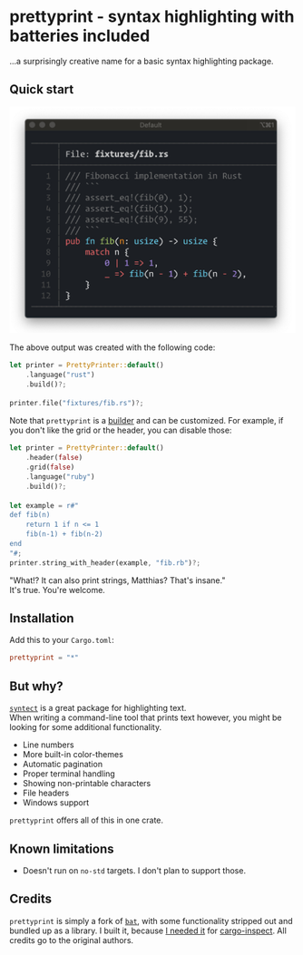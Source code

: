 # prettyprint - syntax highlighting with batteries included

...a surprisingly creative name for a basic syntax highlighting package.

## Quick start

![Screenshot](./assets/screenshot.jpg)

The above output was created with the following code:

```rust
let printer = PrettyPrinter::default()
    .language("rust")
    .build()?;

printer.file("fixtures/fib.rs")?;
```

Note that `prettyprint` is a [builder](https://github.com/rust-unofficial/patterns/blob/master/patterns/builder.md) and can be customized. For example, if you don't like the grid or the header, you can disable those:

```rust
let printer = PrettyPrinter::default()
    .header(false)
    .grid(false)
    .language("ruby")
    .build()?;

let example = r#"
def fib(n)        
    return 1 if n <= 1
    fib(n-1) + fib(n-2)
end
"#;
printer.string_with_header(example, "fib.rb")?;
```

"What!? It can also print strings, Matthias? That's insane."  
It's true. You're welcome.

## Installation

Add this to your `Cargo.toml`:

```TOML
prettyprint = "*"
```

## But why?

[`syntect`](https://github.com/trishume/syntect/) is a great package for highlighting text.  
When writing a command-line tool that prints text however, you might be looking for some additional functionality.

* Line numbers
* More built-in color-themes
* Automatic pagination
* Proper terminal handling
* Showing non-printable characters
* File headers
* Windows support

`prettyprint` offers all of this in one crate.  

## Known limitations

* Doesn't run on `no-std` targets. I don't plan to support those.

## Credits

`prettyprint` is simply a fork of [`bat`](https://github.com/sharkdp/bat/), with some functionality stripped out and bundled up as a library. 
I built it, because [I needed it](https://github.com/sharkdp/bat/issues/423) for [cargo-inspect](https://github.com/mre/cargo-inspect/).
All credits go to the original authors.